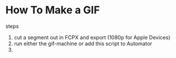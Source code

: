 # How To Make a GIF

steps

1. cut a segment out in FCPX and export (1080p for Apple Devices)
2. run either the gif-machine or add this script to Automator
3. 